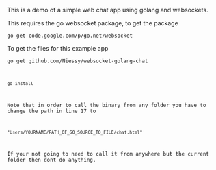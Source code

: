 This is a demo of a simple web chat app using golang and websockets.

This requires the go websocket package, to get the package

<code>go get code.google.com/p/go.net/websocket</code>

To get the files for this example app

<code>go get github.com/Niessy/websocket-golang-chat

<code>go install</code>

Note that in order to call the binary from any folder you have to change the path in line 17 to

<code>"Users/YOURNAME/PATH_OF_GO_SOURCE_TO_FILE/chat.html"</code>

If your not going to need to call it from anywhere but the current folder then dont do anything.